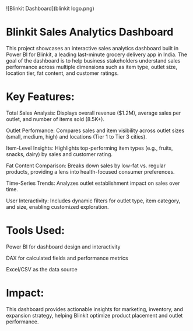 ![Blinkit Dashboard](blinkit logo.png)

# Blinkit Sales Analytics Dashboard
This project showcases an interactive sales analytics dashboard built in Power BI for Blinkit, a leading last-minute grocery delivery app in India. The goal of the dashboard is to help business stakeholders understand sales performance across multiple dimensions such as item type, outlet size, location tier, fat content, and customer ratings.

# Key Features:
Total Sales Analysis: Displays overall revenue ($1.2M), average sales per outlet, and number of items sold (8.5K+).

Outlet Performance: Compares sales and item visibility across outlet sizes (small, medium, high) and locations (Tier 1 to Tier 3 cities).

Item-Level Insights: Highlights top-performing item types (e.g., fruits, snacks, dairy) by sales and customer rating.

Fat Content Comparison: Breaks down sales by low-fat vs. regular products, providing a lens into health-focused consumer preferences.

Time-Series Trends: Analyzes outlet establishment impact on sales over time.

User Interactivity: Includes dynamic filters for outlet type, item category, and size, enabling customized exploration.

# Tools Used:
Power BI for dashboard design and interactivity

DAX for calculated fields and performance metrics

Excel/CSV as the data source

# Impact:
This dashboard provides actionable insights for marketing, inventory, and expansion strategy, helping Blinkit optimize product placement and outlet performance.

